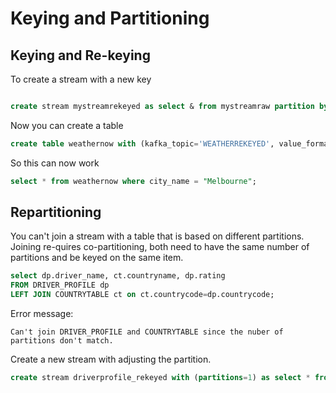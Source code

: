 # Keying and Partitioning

## Keying and Re-keying

To create a stream with a new key

```sql

create stream mystreamrekeyed as select & from mystreamraw partition by city_name;
```

Now you can create a table

```sql
create table weathernow with (kafka_topic='WEATHERREKEYED', value_format='AVRO', key='CITY_NAME');
```

So this can now work

```sql
select * from weathernow where city_name = "Melbourne";

```

## Repartitioning

You can't join a stream with a table that is based on different partitions. Joining re-quires co-partitioning, both need to have the same number of partitions and be keyed on the same item. 

```sql
select dp.driver_name, ct.countryname, dp.rating
FROM DRIVER_PROFILE dp
LEFT JOIN COUNTRYTABLE ct on ct.countrycode=dp.countrycode;

```

Error message:

```Can't join DRIVER_PROFILE and COUNTRYTABLE since the nuber of partitions don't match.```

Create a new stream with adjusting the partition.

```sql
create stream driverprofile_rekeyed with (partitions=1) as select * from driver_profile partition by driver_name;

```
